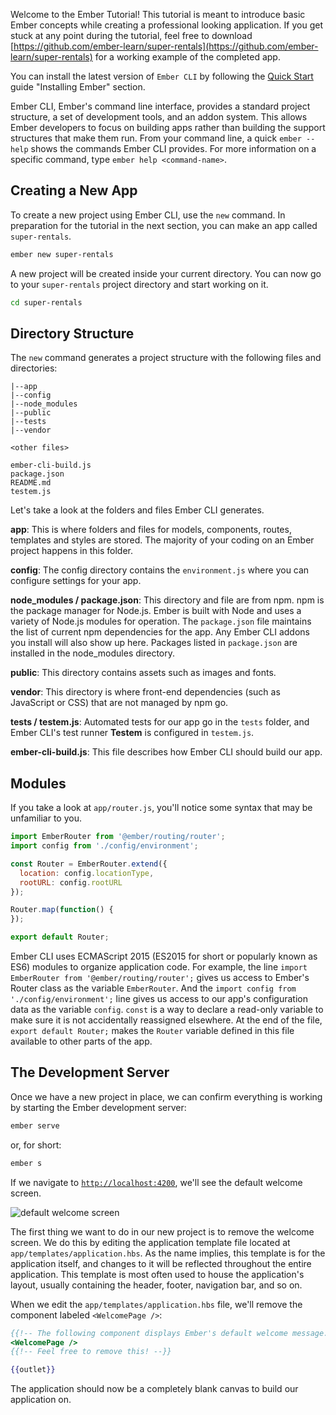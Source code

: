 Welcome to the Ember Tutorial! This tutorial is meant to introduce basic Ember
concepts while creating a professional looking application. If you get stuck at
any point during the tutorial, feel free to download
[https://github.com/ember-learn/super-rentals](https://github.com/ember-learn/super-rentals)
for a working example of the completed app.

You can install the latest version of `Ember CLI` by following the
[Quick Start](../getting-started/quick-start/#toc_install-ember) guide
"Installing Ember" section.

Ember CLI, Ember's command line interface, provides a standard project
structure, a set of development tools, and an addon system.
This allows Ember developers to focus on building apps rather
than building the support structures that make them run.
From your command line, a quick `ember --help` shows
the commands Ember CLI provides. For more information on a specific command,
type `ember help <command-name>`.

## Creating a New App

To create a new project using Ember CLI, use the `new` command. In preparation
for the tutorial in the next section, you can make an app called
`super-rentals`.

```bash
ember new super-rentals
```

A new project will be created inside your current directory. You can now go to
your `super-rentals` project directory and start working on it.

```bash
cd super-rentals
```

## Directory Structure

The `new` command generates a project structure with the following files and
directories:

```text
|--app
|--config
|--node_modules
|--public
|--tests
|--vendor

<other files>

ember-cli-build.js
package.json
README.md
testem.js
```

Let's take a look at the folders and files Ember CLI generates.

**app**: This is where folders and files for models, components, routes,
templates and styles are stored. The majority of your coding on an Ember
project happens in this folder.

**config**: The config directory contains the `environment.js` where you can
configure settings for your app.

**node\_modules / package.json**: This directory and file are from npm.
npm is the package manager for Node.js. Ember is built with Node and uses a
variety of Node.js modules for operation. The `package.json` file maintains the
list of current npm dependencies for the app.  Any Ember CLI
addons you install will also show up here. Packages listed in `package.json`
are installed in the node\_modules directory.

**public**: This directory contains assets such as images and fonts.

**vendor**: This directory is where front-end dependencies (such as JavaScript
or CSS) that are not managed by npm go.

**tests / testem.js**: Automated tests for our app go in the `tests` folder,
and Ember CLI's test runner **Testem** is configured in `testem.js`.

**ember-cli-build.js**: This file describes how Ember CLI should build our app.

## Modules

If you take a look at `app/router.js`, you'll notice some syntax that may be
unfamiliar to you.

```javascript {data-filename=app/router.js}
import EmberRouter from '@ember/routing/router';
import config from './config/environment';

const Router = EmberRouter.extend({
  location: config.locationType,
  rootURL: config.rootURL
});

Router.map(function() {
});

export default Router;
```

Ember CLI uses ECMAScript 2015 (ES2015 for short or popularly known as ES6)
modules to organize application code. For example, the line `import EmberRouter
from '@ember/routing/router';` gives us access to Ember's Router class as the
variable `EmberRouter`. And the `import config from './config/environment';`
line gives us access to our app's configuration data as the variable `config`.
`const` is a way to declare a read-only variable to make sure it is not
accidentally reassigned elsewhere. At the end of the file, `export default
Router;` makes the `Router` variable defined in this file available to other
parts of the app.


## The Development Server

Once we have a new project in place, we can confirm everything is working by
starting the Ember development server:

```bash
ember serve
```

or, for short:

```bash
ember s
```

If we navigate to [`http://localhost:4200`](http://localhost:4200), we'll see
the default welcome screen.

![default welcome screen](/images/ember-cli/default-welcome-page.png)

The first thing we want to do in our new project is to remove the welcome
screen. We do this by editing the application template file located at
`app/templates/application.hbs`. As the name implies, this template is for the
application itself, and changes to it will be reflected throughout the entire
application. This template is most often used to house the application's layout,
usually containing the header, footer, navigation bar, and so on.

When we edit the `app/templates/application.hbs` file, we'll remove the
component labeled `<WelcomePage />`:

```handlebars {data-filename="app/templates/application.hbs" data-diff="-1,-2,-3"}
{{!-- The following component displays Ember's default welcome message. --}}
<WelcomePage />
{{!-- Feel free to remove this! --}}

{{outlet}}

```

The application should now be a completely blank canvas to build our application
on.
